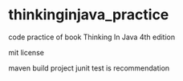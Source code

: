 # thinkinginjava_practice
code practice of book Thinking In Java 4th edition

mit license

maven build project
junit test is recommendation